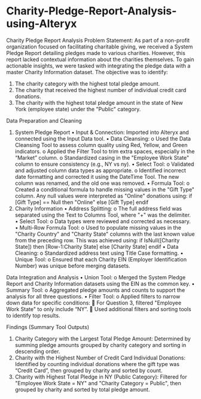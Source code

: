 # Charity-Pledge-Report-Analysis-using-Alteryx
Charity Pledge Report Analysis
Problem Statement:
As part of a non-profit organization focused on facilitating charitable giving, we received a System Pledge Report detailing pledges made to various charities. However, this report lacked contextual information about the charities themselves.
To gain actionable insights, we were tasked with integrating the pledge data with a master Charity Information dataset. The objective was to identify:
1.	The charity category with the highest total pledge amount.
2.	The charity that received the highest number of individual credit card donations.
3.	The charity with the highest total pledge amount in the state of New York (employee state) under the "Public" category.

Data Preparation and Cleaning
1. System Pledge Report
•	Input & Connection: Imported into Alteryx and connected using the Input Data tool.
•	Data Cleansing:
o	Used the Data Cleansing Tool to assess column quality using Red, Yellow, and Green indicators.
o	Applied the Filter Tool to trim extra spaces, especially in the “Market” column.
o	Standardized casing in the "Employee Work State" column to ensure consistency (e.g., NY vs ny).
•	Select Tool:
o	Validated and adjusted column data types as appropriate.
o	Identified incorrect date formatting and corrected it using the DateTime Tool. The new column was renamed, and the old one was removed.
•	Formula Tool:
o	Created a conditional formula to handle missing values in the "Gift Type" column. Any null values were interpreted as "Online" donations using:
if [Gift Type] == Null then "Online" else [Gift Type] endif
2. Charity Information
•	Address Splitting:
o	The full address field was separated using the Text to Columns Tool, where "+" was the delimiter.
•	Select Tool:
o	Data types were reviewed and corrected as necessary.
•	Multi-Row Formula Tool:
o	Used to populate missing values in the "Charity Country" and "Charity State" columns with the last known value from the preceding row. This was achieved using:
if IsNull([Charity State]) then [Row-1:Charity State] else [Charity State] endif
•	Data Cleaning:
o	Standardized address text using Title Case formatting.
•	Unique Tool:
o	Ensured that each Charity EIN (Employer Identification Number) was unique before merging datasets.

Data Integration and Analysis
•	Union Tool:
o	Merged the System Pledge Report and Charity Information datasets using the EIN as the common key.
•	Summary Tool:
o	Aggregated pledge amounts and counts to support the analysis for all three questions.
•	Filter Tool:
o	Applied filters to narrow down data for specific conditions:
	For Question 3, filtered "Employee Work State" to only include “NY”.
	Used additional filters and sorting tools to identify top results.

Findings (Summary Tool Outputs)
1.	Charity Category with the Largest Total Pledge Amount:
Determined by summing pledge amounts grouped by charity category and sorting in descending order.
2.	Charity with the Highest Number of Credit Card Individual Donations:
Identified by counting individual donations where the gift type was “Credit Card”, then grouped by charity and sorted by count.
3.	Charity with Highest Total Pledge in NY (Public Category):
Filtered for "Employee Work State = NY" and "Charity Category = Public", then grouped by charity and sorted by total pledge amount.
